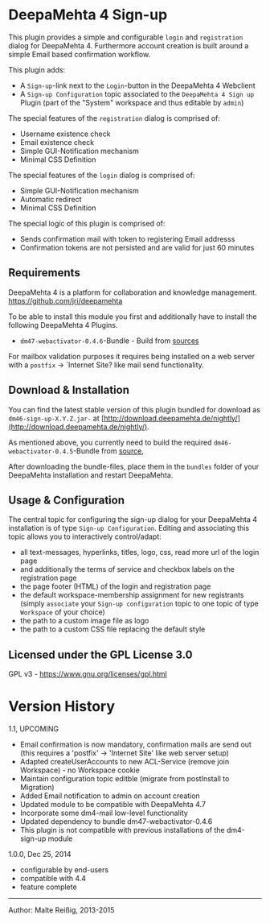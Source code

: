 
# DeepaMehta 4 Sign-up

This plugin provides a simple and configurable `login` and `registration` dialog for DeepaMehta 4. Furthermore account creation is built around a simple Email based confirmation workflow.

This plugin adds:
*    A `Sign-up`-link next to the `Login`-button in the DeepaMehta 4 Webclient
*    A `Sign-up Configuration` topic associated to the `DeepaMehta 4 Sign up` Plugin
     (part of the "System" workspace and thus editable by `admin`)

The special features of the `registration` dialog is comprised of:
*    Username existence check
*    Email existence check
*    Simple GUI-Notification mechanism
*    Minimal CSS Definition

The special features of the `login` dialog is comprised of:
*    Simple GUI-Notification mechanism
*    Automatic redirect
*    Minimal CSS Definition

The special logic of this plugin is comprised of:
*    Sends confirmation mail with token to registering Email addresss
*    Confirmation tokens are not persisted and are valid for just 60 minutes

## Requirements

DeepaMehta 4 is a platform for collaboration and knowledge management.
https://github.com/jri/deepamehta

To be able to install this module you first and additionally have to install the following DeepaMehta 4 Plugins.

*    `dm47-webactivator-0.4.6`-Bundle - Build from [sources](https://github.com/jri/dm4-webactivator)

For mailbox validation purposes it requires being installed on a web server with a `postfix` -> `Internet Site? like mail send functionality.

## Download & Installation

You can find the latest stable version of this plugin bundled for download as `dm46-sign-up-X.Y.Z.jar-` at [http://download.deepamehta.de/nightly/](http://download.deepamehta.de/nightly/).

As mentioned above, you currently need to build the required `dm46-webactivator-0.4.5`-Bundle from [source](https://github.com/jri/dm4-webactivator),

After downloading the bundle-files, place them in the `bundles` folder of your DeepaMehta installation and restart DeepaMehta.

## Usage & Configuration

The central topic for configuring the sign-up dialog for your DeepaMehta 4 installation is of type `Sign-up Configuration`. Editing and associating this topic allows you to interactively control/adapt:

*    all text-messages, hyperlinks, titles, logo, css, read more url of the login page
*    and additionally the terms of service and checkbox labels on the registration page
*    the page footer (HTML) of the login and registration page
*    the default workspace-membership assignment for new registrants
     (simply `associate` your `Sign-up configuration` topic to one topic of type `Workspace` of your choice)
*    the path to a custom image file as logo
*    the path to a custom CSS file replacing the default style

## Licensed under the GPL License 3.0

GPL v3 - https://www.gnu.org/licenses/gpl.html

# Version History

1.1, UPCOMING
- Email confirmation is now mandatory, confirmation mails are send out
  (this requires a 'postfix' -> 'Internet Site' like web server setup)
- Adapted createUserAccounts to new ACL-Service (remove join Workspace) - no Workspace cookie
- Maintain configuration topic editble (migrate from postInstall to Migration)
- Added Email notification to admin on account creation
- Updated module to be compatible with DeepaMehta 4.7
- Incorporate some dm4-mail low-level functionality
- Updated dependency to bundle dm47-webactivator-0.4.6
- This plugin is not compatible with previous installations of the dm4-sign-up module

1.0.0, Dec 25, 2014

- configurable by end-users
- compatible with 4.4
- feature complete

-------------------------------
Author: Malte Reißig, 2013-2015

